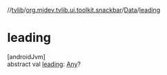 //[tvlib](../../../index.md)/[org.mjdev.tvlib.ui.toolkit.snackbar](../index.md)/[Data](index.md)/[leading](leading.md)

# leading

[androidJvm]\
abstract val [leading](leading.md): [Any](https://kotlinlang.org/api/latest/jvm/stdlib/kotlin/-any/index.html)?
